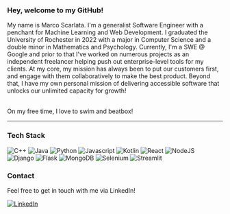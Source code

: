 ### Hey, welcome to my GitHub!
<p>
  My name is Marco Scarlata. I'm a generalist Software Engineer with a penchant for Machine Learning and Web Development. I graduated the University of Rochester in 2022 with a major in Computer Science and a double minor in Mathematics and Psychology. Currently, I'm a SWE @ Google and prior to that I've worked on numerous projects as an independent freelancer helping push out enterprise-level tools for my clients. At my core, my mission has always been to put our customers first, and engage with them collaboratively to make the best product. Beyond that, I have my own personal mission of delivering accessible software that unlocks our unlimited capacity for growth! 
</p>
<p>
   
  <br/>
  On my free time, I love to swim and beatbox!
</p>

---

### Tech Stack

<p>
  <img alt="C++" src="https://img.shields.io/badge/-c++-black?logo=c%2B%2B&style=social"/>
  <img alt="Java" src="https://img.shields.io/badge/java-%23ED8B00.svg?style=for-the-badge&logo=java&logoColor=white"/>
  <img alt="Python" src="https://img.shields.io/badge/Python-3776AB?logo=python&logoColor=white&style=for-the-badge" />
  <img alt="Javascript" src="https://img.shields.io/badge/JavaScript-F7DF1E?logo=JavaScript&logoColor=white&style=for-the-badge" />
  <img alt="Kotlin" src="https://img.shields.io/badge/kotlin-%230095D5.svg?style=for-the-badge&logo=kotlin&logoColor=white"/>
  <img alt="React" src="https://img.shields.io/badge/React-61DAFB?logo=react&logoColor=white&style=for-the-badge" />
  <img alt="NodeJS" src="https://img.shields.io/badge/NodeJS-339933?logo=Node.js&logoColor=white&style=for-the-badge" />
  <img alt="Django" src="https://img.shields.io/badge/Django-092E20?logo=django&logoColor=white&style=for-the-badge" />
  <img alt="Flask" src="https://img.shields.io/badge/Flask-FFFFFF?logo=flask&logoColor=black&style=for-the-badge" />
  <img alt="MongoDB" src="https://img.shields.io/badge/MongoDB-47A248?logo=mongodb&logoColor=white&style=for-the-badge" />
  <img alt="Selenium" src="https://img.shields.io/badge/Selenium-43B02A?style=for-the-badge&logo=Selenium&logoColor=white"/>
  <img alt="Streamlit" src="https://img.shields.io/badge/Streamlit-FF4B4B?style=for-the-badge&logo=Streamlit&logoColor=white"/>                        
</p>

### Contact

Feel free to get in touch with me via LinkedIn! 

<p>
  <a href="https://www.linkedin.com/in/marco-scarlata/">
    <img alt="LinkedIn" src="https://img.shields.io/badge/LinkedIn-0077B5?logo=LinkedIn&logoColor=white&style=for-the-badge" />
  </a>
</p>

